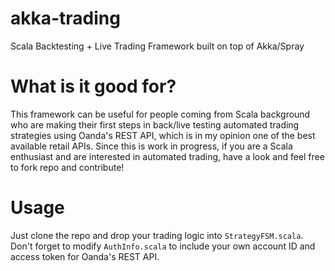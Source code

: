 akka-trading
============

Scala Backtesting + Live Trading Framework built on top of Akka/Spray

What is it good for?
==============================

This framework can be useful for people coming from Scala background who are making their first steps in back/live testing automated trading strategies using Oanda's REST API, which is in my opinion one of the best available retail APIs. Since this is work in progress, if you are a Scala enthusiast and are interested in automated trading, have a look and feel free to fork repo and contribute!

Usage
=====

Just clone the repo and drop your trading logic into `StrategyFSM.scala`. Don't forget to modify `AuthInfo.scala` to include your own account ID and access token for Oanda's REST API.
